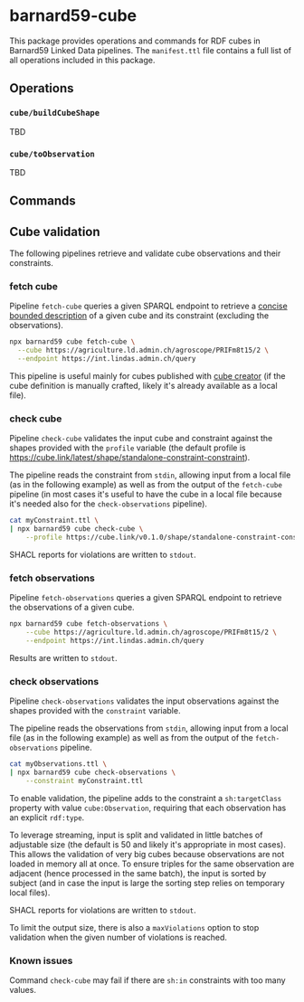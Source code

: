 # barnard59-cube

This package provides operations and commands for RDF cubes in Barnard59 Linked Data pipelines.
The `manifest.ttl` file contains a full list of all operations included in this package. 

## Operations

### `cube/buildCubeShape`

TBD

### `cube/toObservation`

TBD


## Commands

## Cube validation

The following pipelines retrieve and validate cube observations and their constraints.

### fetch cube

Pipeline `fetch-cube` queries a given SPARQL endpoint to retrieve 
a [concise bounded description](https://docs.stardog.com/query-stardog/#describe-queries) of a given cube and its constraint (excluding the observations).

```bash
npx barnard59 cube fetch-cube \
  --cube https://agriculture.ld.admin.ch/agroscope/PRIFm8t15/2 \
  --endpoint https://int.lindas.admin.ch/query
```


This pipeline is useful mainly for cubes published with [cube creator](https://github.com/zazuko/cube-creator) (if the cube definition is manually crafted, likely it's already available as a local file).


### check cube

Pipeline `check-cube` validates the input cube and constraint against the shapes provided with the `profile` variable (the default profile is https://cube.link/latest/shape/standalone-constraint-constraint).

The pipeline reads the constraint from `stdin`, allowing input from a local file (as in the following example) as well as from the output of the `fetch-cube` pipeline (in most cases it's useful to have the cube in a local file because it's needed also for the `check-observations` pipeline).

```bash
cat myConstraint.ttl \
| npx barnard59 cube check-cube \
    --profile https://cube.link/v0.1.0/shape/standalone-constraint-constraint
```
SHACL reports for violations are written to `stdout`.


### fetch observations

Pipeline `fetch-observations` queries a given SPARQL endpoint to retrieve the observations of a given cube.

```bash
npx barnard59 cube fetch-observations \
    --cube https://agriculture.ld.admin.ch/agroscope/PRIFm8t15/2 \
    --endpoint https://int.lindas.admin.ch/query
```
Results are written to `stdout`.

### check observations

Pipeline `check-observations` validates the input observations against the shapes provided with the `constraint` variable.

The pipeline reads the observations from `stdin`, allowing input from a local file (as in the following example) as well as from the output of the `fetch-observations` pipeline.

```bash
cat myObservations.ttl \
| npx barnard59 cube check-observations \
    --constraint myConstraint.ttl
```

To enable validation, the pipeline adds to the constraint a `sh:targetClass` property with value `cube:Observation`, requiring that each observation has an explicit `rdf:type`.

To leverage streaming, input is split and validated in little batches of adjustable size (the default is 50 and likely it's appropriate in most cases). This allows the validation of very big cubes because observations are not loaded in memory all at once. To ensure triples for the same observation are adjacent (hence processed in the same batch), the input is sorted by subject (and in case the input is large the sorting step relies on temporary local files).

SHACL reports for violations are written to `stdout`.

To limit the output size, there is also a `maxViolations` option to stop validation when the given number of violations is reached.

### Known issues

Command `check-cube` may fail if there are `sh:in` constraints with too many values.
